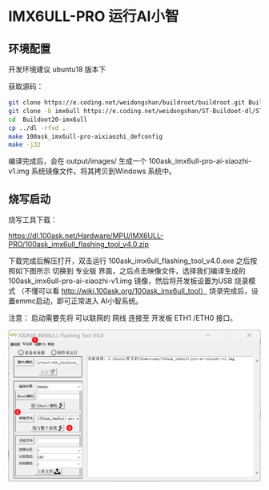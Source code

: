 # IMX6ULL-PRO 运行AI小智

## 环境配置

开发环境建议 ubuntu18 版本下

获取源码：

```bash
git clone https://e.coding.net/weidongshan/buildroot/buildroot.git Buildoot20-imx6ull
git clone -b imx6ull https://e.coding.net/weidongshan/ST-Buildoot-dl/ST-Buildoot-dl.git dl
cd  Buildoot20-imx6ull 
cp ../dl -rfvd .
make 100ask_imx6ull-pro-aixiaozhi_defconfig
make -j32
```

编译完成后，会在 output/images/ 生成一个 100ask_imx6ull-pro-ai-xiaozhi-v1.img 系统镜像文件。将其拷贝到Windows 系统中。

## 烧写启动

烧写工具下载：

https://dl.100ask.net/Hardware/MPU/IMX6ULL-PRO/100ask_imx6ull_flashing_tool_v4.0.zip

下载完成后解压打开，双击运行 100ask_imx6ull_flashing_tool_v4.0.exe 之后按照如下图所示 切换到 专业版 界面，之后点击映像文件，选择我们编译生成的100ask_imx6ull-pro-ai-xiaozhi-v1.img 镜像，然后将开发板设置为USB 烧录模式 （不懂可以看 http://wiki.100ask.org/100ask_imx6ull_tool）  烧录完成后，设置emmc启动，即可正常进入 AI小智系统。

注意： 启动需要先将 可以联网的 网线 连接至 开发板 ETH1 /ETH0 接口。

![image-20250402180612343](pic/image-20250402180612343.png)

